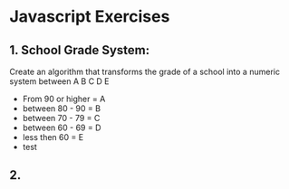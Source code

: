 # Javascript Exercises

## 1. School Grade System:
Create an algorithm that transforms the grade of a school into a numeric system between A B C D E
  * From 90 or higher = A
  * between 80 - 90   = B
  * between 70 - 79   = C
  * between 60 - 69   = D
  * less then 60      = E
  * test
  
## 2. 
